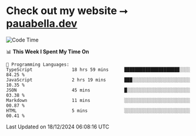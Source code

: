 # Check out my website ⭢ [pauabella.dev](https://pauabella.dev)

<!--START_SECTION:waka-->
![Code Time](http://img.shields.io/badge/Code%20Time-3%2C981%20hrs%2030%20mins-blue)

📊 **This Week I Spent My Time On** 

```text
💬 Programming Languages: 
TypeScript               18 hrs 59 mins      █████████████████████░░░░   84.25 % 
JavaScript               2 hrs 19 mins       ███░░░░░░░░░░░░░░░░░░░░░░   10.35 % 
JSON                     45 mins             █░░░░░░░░░░░░░░░░░░░░░░░░   03.38 % 
Markdown                 11 mins             ░░░░░░░░░░░░░░░░░░░░░░░░░   00.87 % 
HTML                     5 mins              ░░░░░░░░░░░░░░░░░░░░░░░░░   00.41 % 
```


 Last Updated on 18/12/2024 06:08:16 UTC
<!--END_SECTION:waka-->
